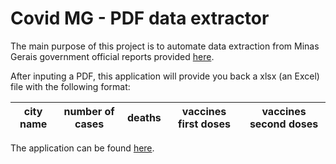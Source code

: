 # Covid MG - PDF data extractor

The main purpose of this project is to automate data extraction from Minas Gerais government official reports provided [here](https://coronavirus.saude.mg.gov.br/boletim).

After inputing a PDF, this application will provide you back a xlsx (an Excel) file with the following format:

| city name | number of cases | deaths | vaccines first doses | vaccines second doses |
|-----------|-----------------|--------|----------------------|-----------------------|

The application can be found [here](https://covid-mg-pdf-data-extractor.vercel.app/).